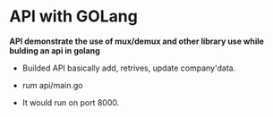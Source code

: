 # API with GOLang

**API demonstrate the use of mux/demux and other library use while
bulding an api in golang**

* Builded API basically add, retrives, update company'data.

* rum api/main.go <Which is a entry point for api>
* It would run on port 8000.